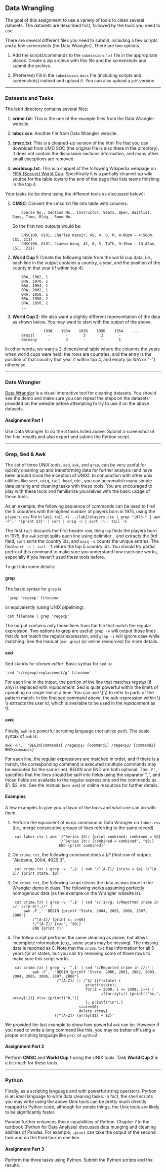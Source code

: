## Data Wrangling

The goal of this assignment to use a variety of tools to clean several datasets. The datasets are described first, followed
by the tools you need to use. 

There are several different files you need to submit, including a few scripts and a few screenshots (for Data Wrangler). There are two options.

1. Add the scripts/commands to the `submission.txt` file in the appropriate places. Create a zip archive with this file and the screenshots and submit the archive.

1. (Preferred) Fill in the `submission.docx` file (including scripts and screenshots) instead and upload it. You can also upload a `pdf` version.

---

### Datasets and Tasks

The lab4 directory contains several files:

1. **crime.txt**: This is the one of the example files from the Data Wrangler website.

1. **labor.csv**: Another file from Data Wrangler website.

1. **cmsc.txt**: This is a cleaned-up version of the html file that you can download from UMD SOC (the original file is also there in the directory). It does not contain the discussion sections information, and many other small exceptions are removed. 

2. **worldcup.txt**: This is a snippet of the following Wikipedia webpage on [FIFA (Soccer) World Cup](http://en.wikipedia.org/wiki/FIFA_World_Cup). Specifically it is a partially cleaned-up wiki source for the table toward the end of the page that lists teams finishing in the top 4. 

Your tasks (to be done using the different tools as discussed below):

1. **CMSC**: Convert the cmsc.txt file into table with columns: 

           Course No., Section No., Instructor, Seats, Open, Waitlist, Days, Time, Bldg., Room No.
   So the first two outputs would be:

           CMSC100, 0101, Charles Kassir, 45, 4, 0, M, 4:00pm - 4:50pm, CSI, 2117
           CMSC106, 0101, Jianwu Wang, 45, 0, 5, TuTh, 9:30am - 10:45am, CSI,  2117

1. **World Cup 1**: Create the following table from the world cup data, i.e., each line in the output contains a country, a year, and the position of the county in that year (if within top 4).

           BRA, 1962, 1
           BRA, 1970, 1
           BRA, 1994, 1
           BRA, 2002, 1
           BRA, 1958, 1
           BRA, 1998, 2
           BRA, 1950, 2
           ...

1. **World Cup 2**: We also want a slightly different representation of the data as shown below. You may want to start with the output of the above.

                     1930    1934    1938    1950    1954    ...
           Brazil      -       -       3       2       -
           Germany     -       3       -       -       1
In other words, we want a 2-dimensional table where the columns the years when world cups were held, the rows are countries, and the entry is the position of that country that year if within top 4, and empty (or N/A or "-") otherwise.
            

---

### Data Wrangler

[Data Wrangler](http://vis.stanford.edu/wrangler/app/) is a visual interactive tool for cleaning datasets. You should see the demo
and make sure you can repeat the steps on the datasets provided on the website before attempting to try to use it on the above
datasets.

#### Assignment Part 1
Use Data Wrangler to do the 3 tasks listed above. Submit a screenshot of the final results and also export and submit the Python script.

---

### Grep, Sed & Awk

The set of three UNIX tools, `sed`, `awk`, and `grep`, can be very useful for quickly cleaning up and transforming data for further analysis
(and have been around since the inception of UNIX). 
In conjunction with other unix utilities like `sort`, `uniq`, `tail`, `head`, etc., you can accomplish many simple data parsing and cleaning 
tasks with these tools. 
You are encouraged to play with these tools and familiarize yourselves with the basic usage of these tools.


As an example, the following sequence of commands can be used to find the 5 countries with the highest number of players born in 1975, using the `players.csv` file in `lab2`.
	`tail +1 ../lab2/players.csv | grep "1975-" | awk -F',' '{print $3}' | sort | uniq -c | sort -n | tail -5`
    
The first `tail` discards the first header row, the `grep` finds the players born in 1975, the `awk` script splits each line using delimiter `,` and extracts the 3rd field, `sort` sorts the country ids, and
`uniq -c` counts the unique entries. The final `sort -n | tail -5` return the top 5 country ids. You should try partial prefix of this command to make sure you understand how each one works, especially if you
haven't used these tools before.

To get into some details:

#### grep

The basic syntax for `grep` is: 

	 `grep 'regexp' filename`

or equivalently (using UNIX pipelining):

	`cat filename | grep 'regexp'`

The output contains only those lines from the file that match the regular expression. Two options to grep are useful: `grep -v` will output those lines that
*do not* match the regular expression, and `grep -i` will ignore case while matching. See the manual (`man grep`) (or online resources) for more details.

#### sed
Sed stands for _stream editor_. Basic syntax for `sed` is:

	`sed 's/regexp/replacement/g' filename`

For each line in the intput, the portion of the line that matches _regexp_ (if any) is replaced with _replacement_. Sed is quite powerful within the limits of
operating on single line at a time. You can use \\( \\) to refer to parts of the pattern match. In the first sed command above, the sub-expression within \\( \\)
extracts the user id, which is available to be used in the _replacement_ as \1. 


#### awk 

Finally, `awk` is a powerful scripting language (not unlike perl). The basic syntax of `awk` is: 

	awk -F',' 'BEGIN{commands} /regexp1/ {command1} /regexp2/ {command2} END{commands}' 

For each line, the regular expressions are matched in order, and if there is a match, the corresponding command is executed (multiple commands may be executed
for the same line). BEGIN and END are both optional. The `-F','` specifies that the lines should be _split_ into fields using the separator "_,_", and those fields are available to the regular
expressions and the commands as $1, $2, etc. See the manual (`man awk`) or online resources for further details. 



#### Examples 

A few examples to give you a flavor of the tools and what one can do with them.

1. Perform the equivalent of _wrap_ command in Data Wrangler on `labor.csv` (i.e., merge consecutive groups of lines referring to the same record)

    	cat labor.csv | awk '/^Series Id:/ {print combined; combined = $0} 
                            !/^Series Id:/ {combined = combined", "$0;}
    	                    END {print combined}'

1. On  `crime.txt`, the following command does a _fill_ (first row of output: "Alabama, 2004, 4029.3".

    	cat crime.txt | grep -v '^,$' | awk '/^[A-Z]/ {state = $4} !/^[A-Z]/ {print state, $0}'
    
1. On `crime.txt`, the following script cleans the data as was done in the Wrangler demo in class. The following works assuming perfectly homogenous data (as the example on the Wrangler wbesite is).

    	cat crime.txt | grep -v '^,$' | sed 's/,$//g; s/Reported crime in //; s/[0-9]*,//' | 
            awk -F',' 'BEGIN {printf "State, 2004, 2005, 2006, 2007, 2008"} 
                /^[A-Z]/ {print c; c=$0}  
                !/^[A-Z]/ {c=c", "$0;}    
                END {print c}'

1. The follow script perfroms the same cleaning as above, but allows incomplete information (e.g., some years may be missing). The missing data is reported as 0. Note that the `crime.txt` has information for
all 5 years for all states, but you can try removing some of those rows to make sure this script works.

    	cat crime.txt | grep -v '^,$' | sed 's/Reported crime in //;' | 
                awk -F',' 'BEGIN {printf "State, 2000, 2001, 2002, 2003, 2004, 2005, 2006, 2007, 2008"} 
                           /^[A-Z]/ || /^$/ {if(state) {
                                        printf(state); 
                                        for(i = 2000; i <= 2008; i++) {
                                               if(array[i]) {printf("%s,", array[i])} else {printf("0,")}
                                        }; printf("\n");} 
                                     state=$0; 
                                     delete array} 
                          !/^[A-Z]/ {array[$1] = $2}'

We provided the last example to show how powerful `awk` can be. However if you need to write a long command like this, you may be better
off using a proper scripting language like `perl` or `python`!

    
#### Assignment Part 2

Perform **CMSC** and **World Cup 1** using the UNIX tools. Task **World Cup 2** is a bit much for these tools.

---

### Python

Finally, as a scripting language and with powerful string operators, Python is an ideal language to write data cleaning tasks. In fact, the shell
scripts you may write using the above Unix tools can be pretty much directly mapped to Python code, although for simple things, the Unix tools are
likely to be significantly faster.

Pandas further enhances these capabilities of Python. Chapter 7 in the textbook (Python for Data Analysis) discusses data munging and cleaning abilities of
Pandas. For example, `.pivot` can take the output of the second task and do the third task in one line.

#### Assignment Part 3

Perform the three tasks using Python. Submit the Python scripts and the results.

